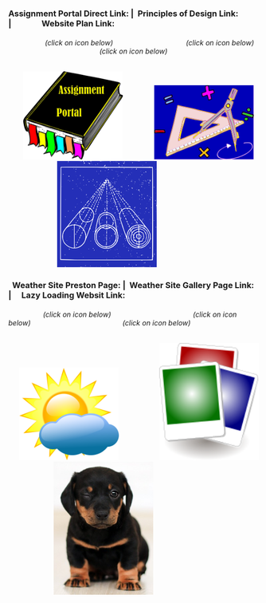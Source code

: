 ### Assignment Portal Direct Link: | &nbsp;Principles of Design Link: &nbsp; &emsp; &nbsp; |&emsp;  &emsp; &emsp; Website Plan Link:

###### &nbsp; &emsp; &nbsp; &emsp; &emsp; &nbsp;(click on icon below) &nbsp; &nbsp; &nbsp; &emsp; &nbsp; &emsp; &emsp; &nbsp; &nbsp; &nbsp; &nbsp; &emsp; &nbsp; (click on icon below) &nbsp; &emsp; &nbsp; &emsp; &emsp; &nbsp; &nbsp; &nbsp; &nbsp; &emsp; &emsp; &emsp; &emsp; &emsp; (click on icon below)                                                              

&nbsp; &emsp; &nbsp;[<img src="sources/assignment_portal_icon_link.png" width="200">](https://jmmonjeremy.github.io/)
&nbsp; &emsp; &nbsp; &emsp; &nbsp; [<img src="sources/design_principles_icon_link.png" width="200">](https://jmmonjeremy.github.io/design-principles.html) 
&nbsp; &emsp; &nbsp; &emsp; &emsp; &emsp; &emsp; [<img src="sources/site_plan_icon_link.png" width="200">](https://jmmonjeremy.github.io/lesson2/index.html)

### &nbsp; Weather Site Preston Page: | &nbsp;Weather Site Gallery Page Link: &nbsp; |&emsp; Lazy Loading Websit Link:

###### &nbsp; &emsp; &nbsp; &emsp; &emsp; (click on icon below) &nbsp; &nbsp; &nbsp; &emsp; &nbsp; &emsp; &emsp; &nbsp; &nbsp; &nbsp; &nbsp; &emsp; &nbsp; &emsp; (click on icon below) &nbsp; &emsp; &nbsp; &emsp; &emsp; &nbsp; &nbsp; &nbsp; &nbsp; &emsp; &emsp; &emsp; &emsp; &nbsp; (click on icon below)    

&emsp; &nbsp;[<img src="sources/the_weather_chatter_communinty_icon_link.png" width="200">](https://jmmonjeremy.github.io/weather/preston.html)
&emsp; &nbsp; &emsp; &nbsp; &emsp; &nbsp; [<img src="sources/weather_gallery_icon_link.png" width="200">](https://jmmonjeremy.github.io/weather/gallery-7.html) 
&nbsp; &emsp; &nbsp; &emsp; &emsp; &emsp; &nbsp;[<img src="sources/lazyloading_icon_link.jpg" width="200">](https://jmmonjeremy.github.io/lesson-4/lazyload.html) 
